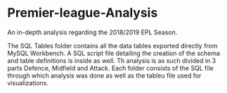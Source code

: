 # Premier-league-Analysis
An in-depth analysis regarding the 2018/2019 EPL Season.

The SQL Tables folder contains all the data tables exported directly from MySQL Workbench. A SQL script file detailing the creation of the schema and table definitions is inside as well.
Th analysis is as such divided in 3 parts Defence, Midfield and Attack. Each folder consists of the SQL file through which analysis was done as well as the tableu file used for visualizations.
